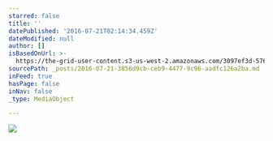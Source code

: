 ```yaml
---
starred: false
title: ''
datePublished: '2016-07-21T02:14:34.459Z'
dateModified: null
author: []
isBasedOnUrl: >-
  https://the-grid-user-content.s3-us-west-2.amazonaws.com/3097ef3d-5768-4c3f-ba83-ee79bf80a43b.jpg
sourcePath: _posts/2016-07-21-3856d9cb-ceb9-4477-9c96-aadfc126a2ba.md
inFeed: true
hasPage: false
inNav: false
_type: MediaObject

---
```

![](https://the-grid-user-content.s3-us-west-2.amazonaws.com/3097ef3d-5768-4c3f-ba83-ee79bf80a43b.jpg)